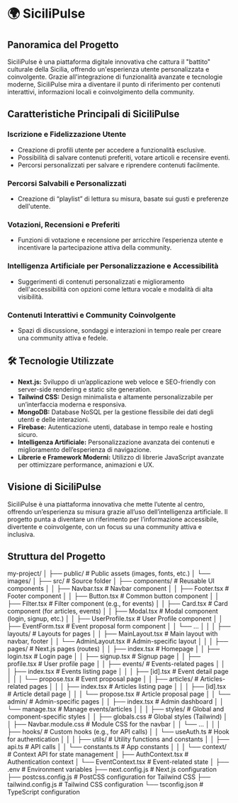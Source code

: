 # 🌍 SiciliPulse

## Panoramica del Progetto

SiciliPulse è una piattaforma digitale innovativa che cattura il "battito" culturale della Sicilia, offrendo un'esperienza utente personalizzata e coinvolgente. Grazie all'integrazione di funzionalità avanzate e tecnologie moderne, SiciliPulse mira a diventare il punto di riferimento per contenuti interattivi, informazioni locali e coinvolgimento della community.

## Caratteristiche Principali di SiciliPulse

### Iscrizione e Fidelizzazione Utente
- Creazione di profili utente per accedere a funzionalità esclusive.
- Possibilità di salvare contenuti preferiti, votare articoli e recensire eventi.
- Percorsi personalizzati per salvare e riprendere contenuti facilmente.

### Percorsi Salvabili e Personalizzati
- Creazione di “playlist” di lettura su misura, basate sui gusti e preferenze dell'utente.

### Votazioni, Recensioni e Preferiti
- Funzioni di votazione e recensione per arricchire l’esperienza utente e incentivare la partecipazione attiva della community.

### Intelligenza Artificiale per Personalizzazione e Accessibilità
- Suggerimenti di contenuti personalizzati e miglioramento dell'accessibilità con opzioni come lettura vocale e modalità di alta visibilità.

### Contenuti Interattivi e Community Coinvolgente
- Spazi di discussione, sondaggi e interazioni in tempo reale per creare una community attiva e fedele.

## 🛠️ Tecnologie Utilizzate
- **Next.js:** Sviluppo di un’applicazione web veloce e SEO-friendly con server-side rendering e static site generation.
- **Tailwind CSS:** Design minimalista e altamente personalizzabile per un’interfaccia moderna e responsiva.
- **MongoDB:** Database NoSQL per la gestione flessibile dei dati degli utenti e delle interazioni.
- **Firebase:** Autenticazione utenti, database in tempo reale e hosting sicuro.
- **Intelligenza Artificiale:** Personalizzazione avanzata dei contenuti e miglioramento dell’esperienza di navigazione.
- **Librerie e Framework Moderni:** Utilizzo di librerie JavaScript avanzate per ottimizzare performance, animazioni e UX.

## Visione di SiciliPulse
SiciliPulse è una piattaforma innovativa che mette l’utente al centro, offrendo un’esperienza su misura grazie all’uso dell’intelligenza artificiale. Il progetto punta a diventare un riferimento per l’informazione accessibile, divertente e coinvolgente, con un focus su una community attiva e inclusiva.

## Struttura del Progetto

my-project/
│
├── public/                      # Public assets (images, fonts, etc.)
│   └── images/
│
├── src/                         # Source folder
│   ├── components/              # Reusable UI components
│   │   ├── Navbar.tsx           # Navbar component
│   │   ├── Footer.tsx           # Footer component
│   │   ├── Button.tsx           # Common button component
│   │   ├── Filter.tsx           # Filter component (e.g., for events)
│   │   ├── Card.tsx             # Card component (for articles, events)
│   │   ├── Modal.tsx            # Modal component (login, signup, etc.)
│   │   ├── UserProfile.tsx      # User Profile component
│   │   ├── EventForm.tsx        # Event proposal form component
│   │   └── ...
│   │
│   ├── layouts/                 # Layouts for pages
│   │   ├── MainLayout.tsx       # Main layout with navbar, footer
│   │   └── AdminLayout.tsx      # Admin-specific layout
│   │
│   ├── pages/                   # Next.js pages (routes)
│   │   ├── index.tsx            # Homepage
│   │   ├── login.tsx            # Login page
│   │   ├── signup.tsx           # Signup page
│   │   ├── profile.tsx          # User profile page
│   │   ├── events/              # Events-related pages
│   │   │   ├── index.tsx        # Events listing page
│   │   │   ├── [id].tsx         # Event detail page
│   │   │   └── propose.tsx      # Event proposal page
│   │   ├── articles/            # Articles-related pages
│   │   │   ├── index.tsx        # Articles listing page
│   │   │   ├── [id].tsx         # Article detail page
│   │   │   └── propose.tsx      # Article proposal page
│   │   └── admin/               # Admin-specific pages
│   │       ├── index.tsx        # Admin dashboard
│   │       └── manage.tsx       # Manage events/articles
│   │
│   ├── styles/                  # Global and component-specific styles
│   │   ├── globals.css          # Global styles (Tailwind)
│   │   ├── Navbar.module.css    # Module CSS for the navbar
│   │   └── ...
│   │
│   ├── hooks/                   # Custom hooks (e.g., for API calls)
│   │   └── useAuth.ts           # Hook for authentication
│   │
│   ├── utils/                   # Utility functions and constants
│   │   ├── api.ts               # API calls
│   │   └── constants.ts         # App constants
│   │
│   └── context/                 # Context API for state management
│       ├── AuthContext.tsx      # Authentication context
│       └── EventContext.tsx     # Event-related state
│
├── .env                         # Environment variables
├── next.config.js               # Next.js configuration
├── postcss.config.js            # PostCSS configuration for Tailwind CSS
├── tailwind.config.js           # Tailwind CSS configuration
└── tsconfig.json                # TypeScript configuration
